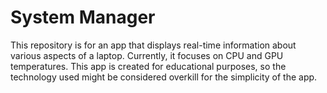 # System Manager
This repository is for an app that displays real-time information about various aspects of a laptop. Currently, it focuses on CPU and GPU temperatures. This app is created for educational purposes, so the technology used might be considered overkill for the simplicity of the app.
